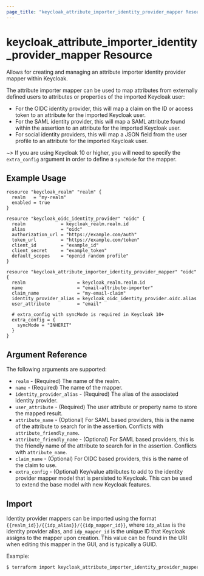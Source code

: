 ```yaml
---
page_title: "keycloak_attribute_importer_identity_provider_mapper Resource"
---
```


# keycloak\_attribute\_importer\_identity\_provider\_mapper Resource

Allows for creating and managing an attribute importer identity provider mapper within Keycloak.

The attribute importer mapper can be used to map attributes from externally defined users to attributes or properties of the imported Keycloak user:
- For the OIDC identity provider, this will map a claim on the ID or access token to an attribute for the imported Keycloak user.
- For the SAML identity provider, this will map a SAML attribute found within the assertion to an attribute for the imported Keycloak user.
- For social identity providers, this will map a JSON field from the user profile to an attribute for the imported Keycloak user.

~> If you are using Keycloak 10 or higher, you will need to specify the `extra_config` argument in order to define a `syncMode` for the mapper.

## Example Usage

```hcl
resource "keycloak_realm" "realm" {
  realm   = "my-realm"
  enabled = true
}

resource "keycloak_oidc_identity_provider" "oidc" {
  realm             = keycloak_realm.realm.id
  alias             = "oidc"
  authorization_url = "https://example.com/auth"
  token_url         = "https://example.com/token"
  client_id         = "example_id"
  client_secret     = "example_token"
  default_scopes    = "openid random profile"
}

resource "keycloak_attribute_importer_identity_provider_mapper" "oidc" {
  realm                   = keycloak_realm.realm.id
  name                    = "email-attribute-importer"
  claim_name              = "my-email-claim"
  identity_provider_alias = keycloak_oidc_identity_provider.oidc.alias
  user_attribute          = "email"

  # extra_config with syncMode is required in Keycloak 10+
  extra_config = {
    syncMode = "INHERIT"
  }
}
```

## Argument Reference

The following arguments are supported:

- `realm` - (Required) The name of the realm.
- `name` - (Required) The name of the mapper.
- `identity_provider_alias` - (Required) The alias of the associated identity provider.
- `user_attribute` - (Required) The user attribute or property name to store the mapped result.
- `attribute_name` - (Optional) For SAML based providers, this is the name of the attribute to search for in the assertion. Conflicts with `attribute_friendly_name`.
- `attribute_friendly_name` - (Optional) For SAML based providers, this is the friendly name of the attribute to search for in the assertion. Conflicts with `attribute_name`.
- `claim_name` - (Optional) For OIDC based providers, this is the name of the claim to use.
- `extra_config` - (Optional) Key/value attributes to add to the identity provider mapper model that is persisted to Keycloak. This can be used to extend the base model with new Keycloak features.

## Import

Identity provider mappers can be imported using the format `{{realm_id}}/{{idp_alias}}/{{idp_mapper_id}}`, where `idp_alias` is the identity provider alias, and `idp_mapper_id` is the unique ID that Keycloak
assigns to the mapper upon creation. This value can be found in the URI when editing this mapper in the GUI, and is typically a GUID.

Example:

```bash
$ terraform import keycloak_attribute_importer_identity_provider_mapper.test_mapper my-realm/my-mapper/f446db98-7133-4e30-b18a-3d28fde7ca1b
```
